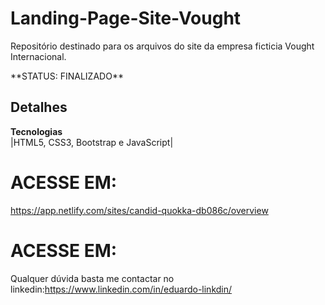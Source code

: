 # Landing-Page-Site-Vought
 Repositório destinado para os arquivos do site da empresa ficticia Vought Internacional.
 
 <div>
 <p>**STATUS: FINALIZADO**</p>
</div>

 ## Detalhes
**Tecnologias**<br>
|HTML5, CSS3, Bootstrap e JavaScript| 

 # ACESSE EM:
https://app.netlify.com/sites/candid-quokka-db086c/overview

 # ACESSE EM:
 Qualquer dúvida basta me contactar no linkedin:https://www.linkedin.com/in/eduardo-linkdin/
